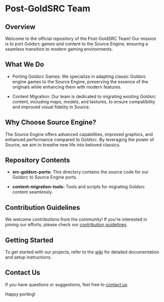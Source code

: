 # Post-GoldSRC Team

## Overview

Welcome to the official repository of the Post-GoldSRC Team! Our mission is to port Goldsrc games and content to the Source Engine, ensuring a seamless transition to modern gaming environments.

## What We Do

- Porting Goldsrc Games: We specialize in adapting classic Goldsrc engine games to the Source Engine, preserving the essence of the originals while enhancing them with modern features.

- Content Migration: Our team is dedicated to migrating existing Goldsrc content, including maps, models, and textures, to ensure compatibility and improved visual fidelity in Source.

## Why Choose Source Engine?

The Source Engine offers advanced capabilities, improved graphics, and enhanced performance compared to Goldsrc. By leveraging the power of Source, we aim to breathe new life into beloved classics.

## Repository Contents

- **src-goldsrc-ports:** This directory contains the source code for our Goldsrc to Source Engine ports.

- **content-migration-tools:** Tools and scripts for migrating Goldsrc content seamlessly.

## Contribution Guidelines

We welcome contributions from the community! If you're interested in joining our efforts, please check our [contribution guidelines](CONTRIBUTING.md).

## Getting Started

To get started with our projects, refer to the [wiki](wiki) for detailed documentation and setup instructions.

## Contact Us

If you have questions or suggestions, feel free to [contact us](mailto:postgoldsrc@example.com).

Happy porting!
